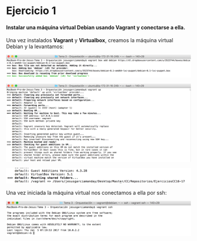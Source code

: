 # Ejercicio 1 

#### Instalar una máquina virtual Debian usando Vagrant y conectarse a ella.

Una vez instalados **Vagrant** y **Virtualbox**, creamos la máquina virtual Debian y la levantamos:

![alt text](https://raw.githubusercontent.com/jmanday/Images/master/EjerciciosCC/Tema3/ej1-1.png)

![alt text](https://raw.githubusercontent.com/jmanday/Images/master/EjerciciosCC/Tema3/ej1-2.png)

![alt text](https://raw.githubusercontent.com/jmanday/Images/master/EjerciciosCC/Tema3/ej1-3.png)


Una vez iniciada la máquina virtual nos conectamos a ella por ssh:

![alt text](https://raw.githubusercontent.com/jmanday/Images/master/EjerciciosCC/Tema3/ej1-4.png)